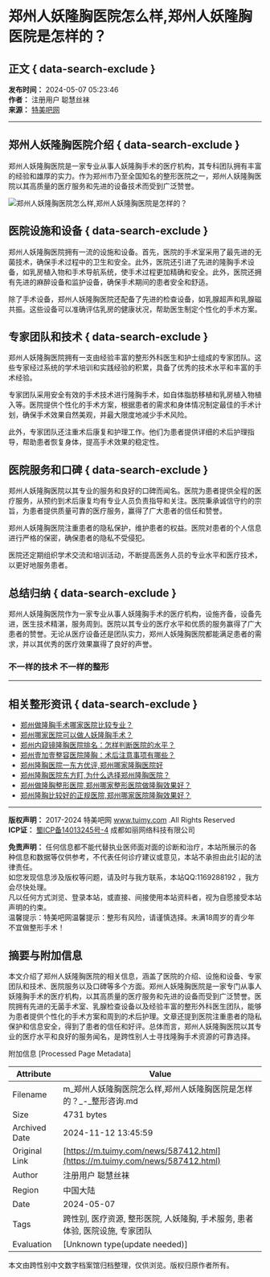 # 郑州人妖隆胸医院怎么样,郑州人妖隆胸医院是怎样的？

## 正文 { data-search-exclude }


**发布时间：** 2024-05-07 05:23:46  
**作者：** 注册用户 聪慧丝袜  
**来源：** [特美吧网](https://www.tuimy.com)  

---

## 郑州人妖隆胸医院介绍 { data-search-exclude }

郑州人妖隆胸医院是一家专业从事人妖隆胸手术的医疗机构，其专科团队拥有丰富的经验和雄厚的实力。作为郑州市乃至全国知名的整形医院之一，郑州人妖隆胸医院以其高质量的医疗服务和先进的设备技术而受到广泛赞誉。

![郑州人妖隆胸医院怎么样,郑州人妖隆胸医院是怎样的？](https://ruli-app-admin.oss-cn-shanghai.aliyuncs.com/gallerys/40/93/4093e124acedcfbcf17cd4502dd48757.png)

## 医院设施和设备 { data-search-exclude }

郑州人妖隆胸医院拥有一流的设施和设备。首先，医院的手术室采用了最先进的无菌技术，确保手术过程中的卫生和安全。此外，医院还引进了先进的隆胸手术设备，如乳房植入物和手术导航系统，使手术过程更加精确和安全。此外，医院还拥有先进的麻醉设备和监护设备，确保手术期间的患者安全和舒适。

除了手术设备，郑州人妖隆胸医院还配备了先进的检查设备，如乳腺超声和乳腺磁共振。这些设备可以准确评估乳房的健康状况，帮助医生制定个性化的手术方案。

## 专家团队和技术 { data-search-exclude }

郑州人妖隆胸医院拥有一支由经验丰富的整形外科医生和护士组成的专家团队。这些专家经过系统的学术培训和实践经验的积累，具备了优秀的技术水平和丰富的手术经验。

专家团队采用安全有效的手术技术进行隆胸手术，如自体脂肪移植和乳房植入物植入等。医院提供个性化的手术方案，根据患者的需求和身体情况制定最佳的手术计划，确保手术效果自然美观，并最大限度地减少手术风险。

此外，专家团队还注重术后康复和护理工作。他们为患者提供详细的术后护理指导，帮助患者恢复身体，提高手术效果的稳定性。

## 医院服务和口碑 { data-search-exclude }

郑州人妖隆胸医院以其专业的服务和良好的口碑而闻名。医院为患者提供全程的医疗服务，从预约到术后康复均有专业人员负责指导和关注。医院秉承诚信守约的宗旨，为患者提供质量可靠的医疗服务，赢得了广大患者的信任和赞誉。

郑州人妖隆胸医院注重患者的隐私保护，维护患者的权益。医院对患者的个人信息进行严格的保密，确保患者的隐私不受侵犯。

医院还定期组织学术交流和培训活动，不断提高医务人员的专业水平和医疗技术，以更好地服务患者。

## 总结归纳 { data-search-exclude }

郑州人妖隆胸医院作为一家专业从事人妖隆胸手术的医疗机构，设施齐备，设备先进，医生技术精湛，服务周到。医院以其专业的医疗水平和优质的服务赢得了广大患者的赞誉。无论从医疗设备还是团队实力，郑州人妖隆胸医院都能满足患者的需求，并以其优秀的医疗效果赢得了良好的声誉。

### 不一样的技术 不一样的整形

---

## 相关整形资讯 { data-search-exclude }

- [郑州做隆胸手术哪家医院比较专业？](/news/479838.html)
- [郑州哪家医院可以做人妖隆胸手术？](/news/479891.html)
- [郑州内窥镜隆胸医院排名：怎样判断医院的水平？](/news/552515.html)
- [郑州壹加壹整容医院隆胸：术后注意事项有哪些？](/news/552565.html)
- [郑州隆胸医院一东方优评,郑州哪家隆胸医院好](/news/552646.html)
- [郑州隆胸医院东方盯,为什么选择郑州隆胸医院？](/news/552650.html)
- [郑州做隆胸整形医院,郑州哪家整形医院做隆胸效果好？](/news/587428.html)
- [郑州隆胸比较好的正规医院,郑州哪家医院隆胸效果好？](/news/587720.html)

---

**版权声明：** 2017-2024 特美吧网 www.tuimy.com .All Rights Reserved  
**ICP证：** [蜀ICP备14013245号-4](https://beian.miit.gov.cn/) 成都如丽网络科技有限公司  

**免责声明：** 任何信息都不能代替执业医师面对面的诊断和治疗，本站所展示的各种信息和数据等仅供参考，不代表任何诊疗建议或意见，本站不承担由此引起的法律责任。  
如您发现信息涉及版权等问题，请及时与我方联系，本站QQ:1169288192 ，我方会尽快处理。  
凡以任何方式浏览、登录本站，或直接、间接使用本站资料者，视为自愿接受本站声明的约束。  
温馨提示：特美吧网温馨提示：整形有风险，请谨慎选择。未满18周岁的青少年不宜做整形手术！

## 摘要与附加信息

<!-- tcd_abstract -->
本文介绍了郑州人妖隆胸医院的相关信息，涵盖了医院的介绍、设施和设备、专家团队和技术、医院服务以及口碑等多个方面。郑州人妖隆胸医院是一家专门从事人妖隆胸手术的医疗机构，以其高质量的医疗服务和先进的设备而受到广泛赞誉。医院拥有先进的无菌手术室、乳腺检查设备以及经验丰富的整形外科医生团队，能够为患者提供个性化的手术方案和周到的术后护理。文章还提到医院注重患者的隐私保护和信息安全，得到了患者的信任和好评。总体而言，郑州人妖隆胸医院以其专业的医疗水平和良好的服务闻名，是跨性别人士寻找隆胸手术资源的可靠选择。
<!-- tcd_abstract_end -->

附加信息 [Processed Page Metadata]

| Attribute       | Value                                  |
|-----------------|----------------------------------------|
| Filename        | m_郑州人妖隆胸医院怎么样,郑州人妖隆胸医院是怎样的？_-_整形咨询.md                             |
| Size            | 4731 bytes                           |
| Archived Date   | 2024-11-12 13:45:59                             |
| Original Link   | [https://m.tuimy.com/news/587412.html](https://m.tuimy.com/news/587412.html)                       |
| Author          | 注册用户 聪慧丝袜                               |
| Region          | 中国大陆                               |
| Date            | 2024-05-07                                 |
| Tags            | 跨性别, 医疗资源, 整形医院, 人妖隆胸, 手术服务, 患者体验, 医院设施, 专家团队                                 |
| Evaluation            | [Unknown type(update needed)]                                 |
<!-- tcd_table_end -->

本文由跨性别中文数字档案馆归档整理，仅供浏览。版权归原作者所有。
